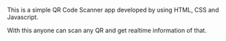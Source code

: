 This is a simple QR Code Scanner app developed by using HTML, CSS and Javascript.

With this anyone can scan any QR and get realtime information of that.